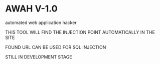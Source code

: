 # AWAH V-1.0
automated web application hacker

THIS TOOL WILL FIND THE INJECTION POINT AUTOMATICALLY IN THE SITE

FOUND URL CAN BE USED FOR SQL INJECTION

STILL IN DEVELOPMENT STAGE


